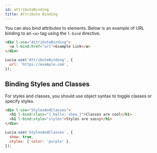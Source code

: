 ```yaml
---
id: attributeBinding
title: Attribute Binding
---
```


You can also bind attributes to elements. Below is an example of URL binding to an `<a>` tag using the `l-bind` directive.

```html
<div l-use="AttributeBinding">
  <a l-bind:href="url">Example Link</a>
</div>
```

```js
Lucia.use('AttributeBinding', {
  url: 'https://example.com',
});
```

## Binding Styles and Classes

For styles and classes, you should use object syntax to toggle classes or specify styles.

```html
<div l-use="StylesAndClasses">
  <h1 l-bind:class="{ hello: show }">Classes are cool</h1>
  <h1 l-bind:style="styles">Styles are sassy</h1>
</div>
```

```javascript
Lucia.use('StylesAndClasses', {
  show: true,
  styles: { color: 'purple' },
});
```
